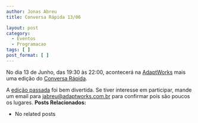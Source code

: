```yaml
---
author: Jonas Abreu
title: Conversa Rápida 13/06

layout: post
category:
  - Eventos
  - Programacao
tags: [ ]
post_format: [ ]
---
```

No dia 13 de Junho, das 19:30 às 22:00, acontecerá na [AdaptWorks][1] mais uma edição do [Conversa Rápida][2].

A [edição passada][3] foi bem divertida. Se tiver interesse em participar, mande um email para jabreu@adaptworks.com.br para confirmar pois são poucos os lugares. 
**Posts Relacionados:** 
*   No related posts












 [1]: http://www.adaptworks.com.br
 [2]: http://www.adaptworks.com.br/blog/2011/05/18/conversa-rapida-junho/
 [3]: http://vidageek.net/2011/05/14/conversa-rapida/





